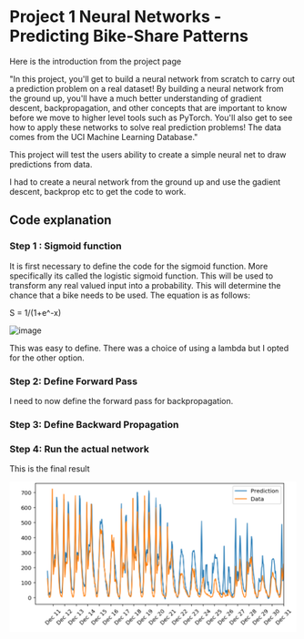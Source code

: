 # Project 1 Neural Networks - Predicting Bike-Share Patterns

Here is the introduction from the project page

"In this project, you'll get to build a neural network from scratch to carry out a prediction problem on a real dataset! 
By building a neural network from the ground up, you'll have a much better understanding of gradient descent, backpropagation, 
and other concepts that are important to know before we move to higher level tools such as PyTorch. 
You'll also get to see how to apply these networks to solve real prediction problems!
The data comes from the UCI Machine Learning Database."


This project will test the users ability to create a simple neural net to draw predictions from data.

I had to create a neural network from the ground up and use the gadient descent, backprop etc to get the code to work. 

## Code explanation

### Step 1 : Sigmoid function 

It is first necessary to define the code for the sigmoid function. More specifically its called the logistic sigmoid function. This will be used to transform any real valued input into a probability. This will determine the chance that a bike needs to be used. The equation is as follows:

S = 1/(1+e^-x)

![image](SigmoidGraph.PNG)

This was easy to define. There was a choice of using a lambda but I opted for the other option. 

### Step 2: Define Forward Pass

I need to now define the forward pass for backpropagation. 

### Step 3: Define Backward Propagation

### Step 4: Run the actual network 



This is the final result 

![image](NeuralNetworkBikeSharing.PNG)


